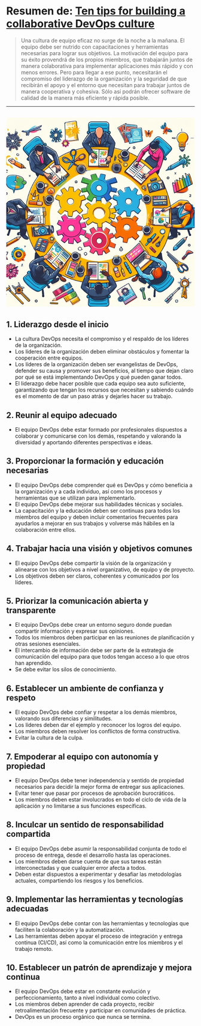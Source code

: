 # Resumen de: [Ten tips for building a collaborative DevOps culture](https://www.red-gate.com/simple-talk/devops/culture/ten-tips-building-collaborative-devops-culture)

> Una cultura de equipo eficaz no surge de la noche a la mañana. El equipo debe ser nutrido con capacitaciones y herramientas necesarias para lograr sus objetivos. La motivación del equipo para su éxito provendrá de los propios miembros, que trabajarán juntos de manera colaborativa para implementar aplicaciones más rápido y con menos errores. Pero para llegar a ese punto, necesitarán el compromiso del liderazgo de la organización y la seguridad de que recibirán el apoyo y el entorno que necesitan para trabajar juntos de manera cooperativa y cohesiva. Sólo así podrán ofrecer software de calidad de la manera más eficiente y rápida posible.

--------
![DevOps Team](assets/ten_tips_devops_culture.jpg)
--------

## 1. Liderazgo desde el inicio

* La cultura DevOps necesita el compromiso y el respaldo de los líderes de la organización. 
* Los líderes de la organización deben eliminar obstáculos y fomentar la cooperación entre equipos. 
* Los líderes de la organización deben ser evangelistas de DevOps, defender su causa y promover sus beneficios, al tiempo que dejan claro por qué se está implementando DevOps y qué pueden ganar todos.
* El liderazgo debe hacer posible que cada equipo sea auto suficiente, garantizando que tengan los recursos que necesitan y sabiendo cuándo es el momento de dar un paso atrás y dejarles hacer su trabajo.
  
## 2. Reunir al equipo adecuado 

* El equipo DevOps debe estar formado por profesionales dispuestos a colaborar y comunicarse con los demás, respetando y valorando la diversidad y aportando diferentes perspectivas e ideas.

## 3. Proporcionar la formación y educación necesarias 

* El equipo DevOps debe comprender qué es DevOps y cómo beneficia a la organización y a cada individuo, así como los procesos y herramientas que se utilizan para implementarlo. 
* El equipo DevOps debe mejorar sus habilidades técnicas y sociales.
* La capacitación y la educación deben ser continuas para todos los miembros del equipo y deben incluir comentarios frecuentes para ayudarlos a mejorar en sus trabajos y volverse más hábiles en la colaboración entre ellos.

## 4. Trabajar hacia una visión y objetivos comunes

* El equipo DevOps debe compartir la visión de la organización y alinearse con los objetivos a nivel organizativo, de equipo y de proyecto. 
* Los objetivos deben ser claros, coherentes y comunicados por los líderes.

## 5. Priorizar la comunicación abierta y transparente

* El equipo DevOps debe crear un entorno seguro donde puedan compartir información y expresar sus opiniones. 
* Todos los miembros deben participar en las reuniones de planificación y otras sesiones esenciales.
* El intercambio de información debe ser parte de la estrategia de comunicación del equipo para que todos tengan acceso a lo que otros han aprendido.
* Se debe evitar los silos de conocimiento.

## 6. Establecer un ambiente de confianza y respeto

* El equipo DevOps debe confiar y respetar a los demás miembros, valorando sus diferencias y similitudes. 
* Los líderes deben dar el ejemplo y reconocer los logros del equipo. 
* Los miembros deben resolver los conflictos de forma constructiva.
* Evitar la cultura de la culpa.

## 7. Empoderar al equipo con autonomía y propiedad

* El equipo DevOps debe tener independencia y sentido de propiedad necesarios para decidir la mejor forma de entregar sus aplicaciones. 
* Evitar tener que pasar por procesos de aprobación burocráticos. 
* Los miembros deben estar involucrados en todo el ciclo de vida de la aplicación y no limitarse a sus funciones específicas.

## 8. Inculcar un sentido de responsabilidad compartida

* El equipo DevOps debe asumir la responsabilidad conjunta de todo el proceso de entrega, desde el desarrollo hasta las operaciones. 
* Los miembros deben darse cuenta de que sus tareas están interconectadas y que cualquier error afecta a todos. 
* Deben estar dispuestos a experimentar y desafiar las metodologías actuales, compartiendo los riesgos y los beneficios.

## 9. Implementar las herramientas y tecnologías adecuadas

* El equipo DevOps debe contar con las herramientas y tecnologías que faciliten la colaboración y la automatización. 
* Las herramientas deben apoyar el proceso de integración y entrega continua (CI/CD), así como la comunicación entre los miembros y el trabajo remoto.

## 10. Establecer un patrón de aprendizaje y mejora continua 

* El equipo DevOps debe estar en constante evolución y perfeccionamiento, tanto a nivel individual como colectivo. 
* Los miembros deben aprender de cada proyecto, recibir retroalimentación frecuente y participar en comunidades de práctica. 
* DevOps es un proceso orgánico que nunca se termina.